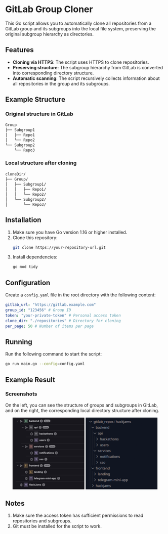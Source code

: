 
# GitLab Group Cloner

This Go script allows you to automatically clone all repositories from a GitLab group and its subgroups into the local file system, preserving the original subgroup hierarchy as directories.

## Features

- **Cloning via HTTPS**: The script uses HTTPS to clone repositories.
- **Preserving structure**: The subgroup hierarchy from GitLab is converted into corresponding directory structure.
- **Automatic scanning**: The script recursively collects information about all repositories in the group and its subgroups.

## Example Structure

### Original structure in GitLab

```
Group
├── Subgroup1
│   ├── Repo1
│   └── Repo2
└── Subgroup2
    └── Repo3
```

### Local structure after cloning

```
cloneDir/
├── Group/
│   ├── Subgroup1/
│   │   ├── Repo1/
│   │   └── Repo2/
│   └── Subgroup2/
│       └── Repo3/
```

## Installation

1. Make sure you have Go version 1.16 or higher installed.
2. Clone this repository:
   ```bash
   git clone https://your-repository-url.git
   ```
3. Install dependencies:
   ```bash
   go mod tidy
   ```

## Configuration

Create a `config.yaml` file in the root directory with the following content:

```yaml
gitlab_url: "https://gitlab.example.com"
group_id: "123456" # Group ID
token: "your-private-token" # Personal access token
clone_dir: "./repositories" # Directory for cloning
per_page: 50 # Number of items per page
```

## Running

Run the following command to start the script:

```bash
go run main.go --config=config.yaml
```

## Example Result

### Screenshots

On the left, you can see the structure of groups and subgroups in GitLab, and on the right, the corresponding local directory structure after cloning.

<p align="center">
  <img src="./img/gitlab_structure.png" alt="GitLab Structure" width="45%">
  <img src="./img/local_structure.png" alt="Local Structure" width="45%">
</p>

## Notes

1. Make sure the access token has sufficient permissions to read repositories and subgroups.
2. Git must be installed for the script to work.

